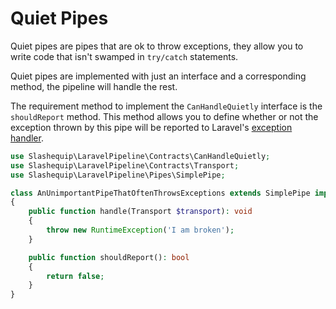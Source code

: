 # Quiet Pipes

Quiet pipes are pipes that are ok to throw exceptions, they allow you to write code that isn't swamped in
`try/catch` statements.

Quiet pipes are implemented with just an interface and a corresponding method, the pipeline will handle the rest.

The requirement method to implement the `CanHandleQuietly` interface is the `shouldReport` method. This method allows you to define whether or not the exception thrown by this pipe will be reported to Laravel's [exception handler](https://laravel.com/docs/9.x/errors#the-exception-handler).

```php
use Slashequip\LaravelPipeline\Contracts\CanHandleQuietly;
use Slashequip\LaravelPipeline\Contracts\Transport;
use Slashequip\LaravelPipeline\Pipes\SimplePipe;

class AnUnimportantPipeThatOftenThrowsExceptions extends SimplePipe implements CanHandleQuietly
{
    public function handle(Transport $transport): void
    {
        throw new RuntimeException('I am broken');
    }

    public function shouldReport(): bool
    {
        return false;
    }
}
```
